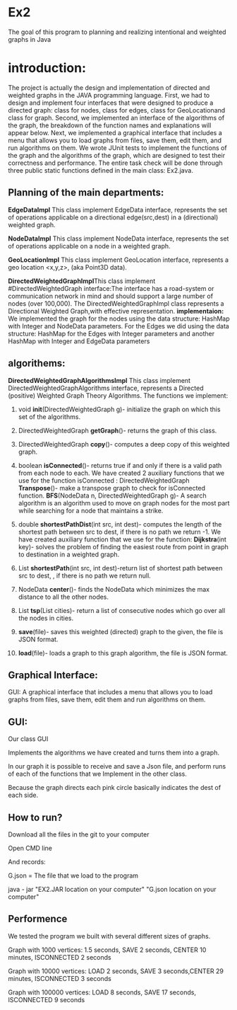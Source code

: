 # Ex2
The goal of this program to planning and realizing intentional and weighted graphs in Java
# introduction:
The project is actually the design and implementation of directed and weighted graphs in the JAVA programming language.
First, we had to design and implement four interfaces that were designed to produce a directed graph: class for nodes, class for edges, class for GeoLocationand class for graph.
Second, we implemented an interface of the algorithms of the graph, the breakdown of the function names and explanations will appear below.
Next, we implemented a graphical interface that includes a menu that allows you to load graphs from files, save them, edit them, and run algorithms on them.
We wrote JUnit tests to implement the functions of the graph and the algorithms of the graph, which are designed to test their correctness and performance.
The entire task check will be done through three public static functions defined in the main class: Ex2.java.

## Planning of the main departments:
**EdgeDataImpl**  This class implement EdgeData interface, represents the set of operations applicable on a directional edge(src,dest) in a (directional) weighted graph.

**NodeDataImpl**  This class implement NodeData interface, represents the set of operations applicable on a node in a weighted graph.

**GeoLocationImpl** This class implement GeoLocation interface, represents a geo location <x,y,z>, (aka Point3D data).

**DirectedWeightedGraphImpl**This class implement #DirectedWeightedGraph interface:The interface has a road-system or communication network in mind and should support a large number of nodes (over 100,000).
The DirectedWeightedGraphImpl class represents a Directional Weighted Graph,with effective representation.
**implementaion:**
We implemented the graph for the nodes using the data structure: HashMap with Integer and NodeData parameters. For the Edges we did using the data structure: HashMap for the Edges with Integer parameters and another HashMap with Integer and EdgeData parameters

## algorithems:

**DirectedWeightedGraphAlgorithmsImpl** This class implement DirectedWeightedGraphAlgorithms interface, represents a Directed (positive) Weighted Graph Theory Algorithms.
The functions we implement:

 1. void **init**(DirectedWeightedGraph g)- initialize the graph on which this set of the algorithms.
 2. DirectedWeightedGraph **getGraph**()- returns the graph of this class.
 3. DirectedWeightedGraph  **copy**()- computes a deep copy of this weighted graph.
 4. boolean  **isConnected**()- returns true if and only if there is a valid path from each node to each.
    We have created 2 auxiliary functions that we use for the function isConnected : 
 DirectedWeightedGraph **Transpose**()- make a transpose graph to check for isConnected function.
 **BFS**(NodeData n, DirectedWeightedGraph g)- A search algorithm is an algorithm used to move on graph nodes for the most part while searching for a node that maintains a         strike.
   
 5. double **shortestPathDist**(int src, int dest)- computes the length of the shortest path between src to dest, if there is no path we return -1.
    We have created auxiliary function that we use for the function:
    **Dijkstra**(int key)- solves the problem of finding the easiest route from point in graph to destination in a weighted graph.

 6. List<NodeData> **shortestPath**(int src, int dest)-return list of shortest path between src to dest, , if there is no path we return null.
 7. NodeData **center**()- finds the NodeData which minimizes the max distance to all the other nodes.
 
 8. List<NodeData> **tsp**(List<NodeData> cities)- return a list of consecutive nodes which go over all the nodes in cities.
 9. **save**(file)- saves this weighted (directed) graph to the given, the file is JSON format.
 10. **load**(file)- loads a graph to this graph algorithm, the file is JSON format.
 

## Graphical Interface:
 GUI: A graphical interface that includes a menu that allows you to load graphs from files, save them, edit them and run algorithms on them.

## GUI:
Our class GUI
 
Implements the algorithms we have created and turns them into a graph.
 
In our graph it is possible to receive and save a Json file, and perform runs of each of the functions that we Implement in the other class.
 
 Because the graph directs each pink circle basically indicates the dest of each side.
 
## How to run?
Download all the files in the git to your computer
 
Open CMD line
 
And records:
 
 G.json = The file that we load to the program
 
java - jar "EX2.JAR location on your computer" "G.json location on your computer"
 
 ## Performence
 We tested the program we built with several different sizes of graphs.
 
Graph with 1000 vertices: 1.5 seconds, SAVE 2 seconds, CENTER 10 minutes, ISCONNECTED 2 seconds
 
Graph with 10000 vertices: LOAD 2 seconds, SAVE 3 seconds,CENTER 29 minutes, ISCONNECTED 3 seconds
 
Graph with 100000 vertices: LOAD 8 seconds, SAVE 17 seconds, ISCONNECTED 9 seconds

